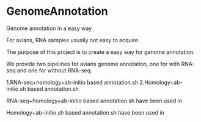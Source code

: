 # GenomeAnnotation
Genome annotation in a easy way

For avians, RNA samples usually not easy to acquire. 

The purpose of this project is to create a easy way for genome annotation.

We provide two pipelines for avians genome annotation, one for with RNA-seq and one for without RNA-seq.


1.RNA-seq+homology+ab-initio based annotation.sh
2.Homology+ab-initio.sh based annotation.sh

RNA-seq+homology+ab-initio based annotation.sh have been used in 


Homology+ab-initio.sh based annotation.sh have been used in 


